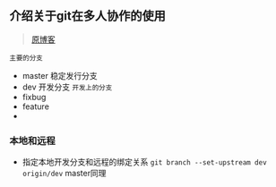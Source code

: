 ## 介绍关于git在多人协作的使用

> [原博客](http://nvie.com/posts/a-successful-git-branching-model/)

`主要的分支`
- master 稳定发行分支
- dev 开发分支
`开发上的分支`
- fixbug
- feature
- 


### 本地和远程
- 指定本地开发分支和远程的绑定关系 `git branch --set-upstream dev origin/dev` master同理

